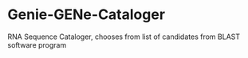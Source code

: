 Genie-GENe-Cataloger
====================

RNA Sequence Cataloger, chooses from list of candidates from BLAST software program
